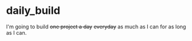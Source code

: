 # daily_build
 I'm going to build ~~one project a day~~ ~~everyday~~ as much as I can for as long as I can.
